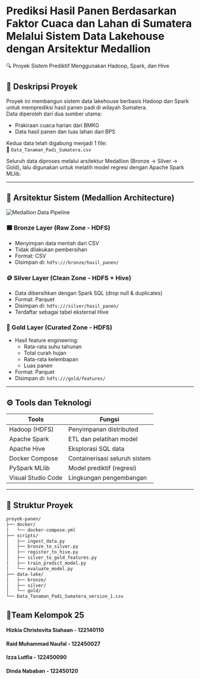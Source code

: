 
# Prediksi Hasil Panen Berdasarkan Faktor Cuaca dan Lahan di Sumatera Melalui Sistem Data Lakehouse dengan Arsitektur Medallion
🔍 Proyek Sistem Prediktif Menggunakan Hadoop, Spark, dan Hive

## 📘 Deskripsi Proyek
Proyek ini membangun sistem data lakehouse berbasis Hadoop dan Spark untuk memprediksi hasil panen padi di wilayah Sumatera.  
Data diperoleh dari dua sumber utama:

- Prakiraan cuaca harian dari BMKG  
- Data hasil panen dan luas lahan dari BPS  

Kedua data telah digabung menjadi 1 file:  
📂 `Data_Tanaman_Padi_Sumatera.csv`

Seluruh data diproses melalui arsitektur Medallion (Bronze → Silver → Gold), lalu digunakan untuk melatih model regresi dengan Apache Spark MLlib.

---

## 🧱 Arsitektur Sistem (Medallion Architecture)

![Medallion Data Pipeline](https://github.com/user-attachments/assets/a6773297-84d5-41c3-bed7-1c83a986d4bd)
### 🟫 Bronze Layer (Raw Zone - HDFS)
- Menyimpan data mentah dari CSV
- Tidak dilakukan pembersihan
- Format: CSV
- Disimpan di: `hdfs:///bronze/hasil_panen/`

### 🪙 Silver Layer (Clean Zone - HDFS + Hive)
- Data dibersihkan dengan Spark SQL (drop null & duplicates)
- Format: Parquet
- Disimpan di: `hdfs:///silver/hasil_panen/`
- Terdaftar sebagai tabel eksternal Hive

### 🏅 Gold Layer (Curated Zone - HDFS)
- Hasil feature engineering:
  - Rata-rata suhu tahunan
  - Total curah hujan
  - Rata-rata kelembapan
  - Luas panen
- Format: Parquet
- Disimpan di: `hdfs:///gold/features/`

---

## ⚙️ Tools dan Teknologi

| Tools             | Fungsi                                      |
|-------------------|---------------------------------------------|
| Hadoop (HDFS)     | Penyimpanan distributed                     |
| Apache Spark      | ETL dan pelatihan model                     |
| Apache Hive       | Eksplorasi SQL data                         |
| Docker Compose    | Containerisasi seluruh sistem               |
| PySpark MLlib     | Model prediktif (regresi)                   |
| Visual Studio Code| Lingkungan pengembangan                     |

---

## 📁 Struktur Proyek

```bash
proyek-panen/
├── docker/
│   └── docker-compose.yml
├── scripts/
│   ├── ingest_data.py
│   ├── bronze_to_silver.py
│   ├── register_to_hive.py
│   ├── silver_to_gold_features.py
│   ├── train_predict_model.py
│   └── evaluate_model.py
├── data-lake/
│   ├── bronze/
│   ├── silver/
│   └── gold/
└── Data_Tanaman_Padi_Sumatera_version_1.csv
```

## 👯Team Kelompok 25
#### Hizkia Christovita Siahaan - 122140110
#### Raid Muhammad Naufal - 122450027
#### Izza Lutfia - 122450090
#### Dinda Nababan - 122450120

